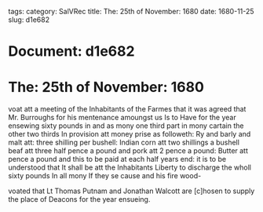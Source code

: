 tags: 
category: SalVRec
title: The: 25th of November: 1680
date: 1680-11-25
slug: d1e682




# Document: d1e682


# The: 25th of November: 1680

voat att a meeting of the Inhabitants of the Farmes that it was agreed that Mr. Burroughs for his mentenance amoungst us Is to Have for the year ensewing sixty pounds in and as mony one third part in mony cartain the other two thirds In provision att money prise as followeth: Ry and barly and malt att: three shilling per bushell: Indian corn att two shillings a bushell beaf att three half pence a pound and pork att 2 pence a pound: Butter att pence a pound and this to be paid at each half years end: it is to be understood that It shall be att the Inhabitants Liberty to discharge the wholl sixty pounds In all mony If they se cause and his fire wood-

voated that Lt Thomas Putnam and Jonathan Walcott are [c]hosen to supply the place of Deacons for the year ensueing.
